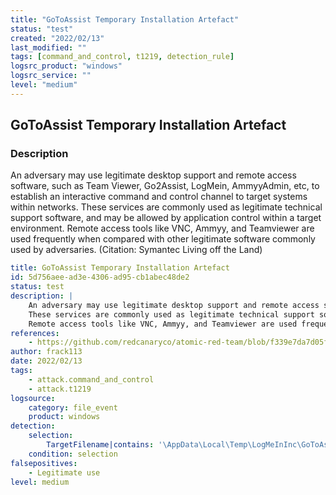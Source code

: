 ```yaml
---
title: "GoToAssist Temporary Installation Artefact"
status: "test"
created: "2022/02/13"
last_modified: ""
tags: [command_and_control, t1219, detection_rule]
logsrc_product: "windows"
logsrc_service: ""
level: "medium"
---
```


## GoToAssist Temporary Installation Artefact

### Description

An adversary may use legitimate desktop support and remote access software, such as Team Viewer, Go2Assist, LogMein, AmmyyAdmin, etc, to establish an interactive command and control channel to target systems within networks.
These services are commonly used as legitimate technical support software, and may be allowed by application control within a target environment.
Remote access tools like VNC, Ammyy, and Teamviewer are used frequently when compared with other legitimate software commonly used by adversaries. (Citation: Symantec Living off the Land)


```yml
title: GoToAssist Temporary Installation Artefact
id: 5d756aee-ad3e-4306-ad95-cb1abec48de2
status: test
description: |
    An adversary may use legitimate desktop support and remote access software, such as Team Viewer, Go2Assist, LogMein, AmmyyAdmin, etc, to establish an interactive command and control channel to target systems within networks.
    These services are commonly used as legitimate technical support software, and may be allowed by application control within a target environment.
    Remote access tools like VNC, Ammyy, and Teamviewer are used frequently when compared with other legitimate software commonly used by adversaries. (Citation: Symantec Living off the Land)
references:
    - https://github.com/redcanaryco/atomic-red-team/blob/f339e7da7d05f6057fdfcdd3742bfcf365fee2a9/atomics/T1219/T1219.md#atomic-test-4---gotoassist-files-detected-test-on-windows
author: frack113
date: 2022/02/13
tags:
    - attack.command_and_control
    - attack.t1219
logsource:
    category: file_event
    product: windows
detection:
    selection:
        TargetFilename|contains: '\AppData\Local\Temp\LogMeInInc\GoToAssist Remote Support Expert\'
    condition: selection
falsepositives:
    - Legitimate use
level: medium

```
